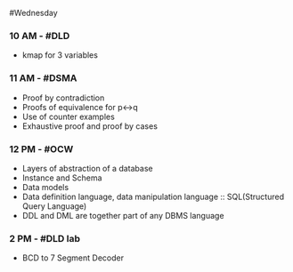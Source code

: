 #Wednesday 
### 10 AM - #DLD 
- kmap for 3 variables

### 11 AM - #DSMA 
- Proof by contradiction
- Proofs of equivalence for p<->q
- Use of counter examples
- Exhaustive proof and proof by cases

### 12 PM - #OCW 
- Layers of abstraction of a database
- Instance and Schema
- Data models
- Data definition language, data manipulation language :: SQL(Structured Query Language)
- DDL and DML are together part of any DBMS language

### 2 PM - #DLD  lab
- BCD to 7 Segment Decoder